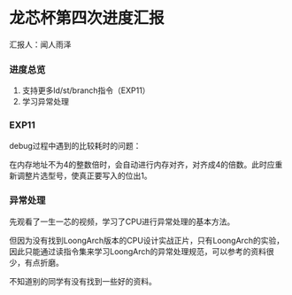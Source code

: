 # 龙芯杯第四次进度汇报

汇报人：闻人雨泽

### 进度总览

1. 支持更多ld/st/branch指令（EXP11）
2. 学习异常处理

### EXP11

debug过程中遇到的比较耗时的问题：

在内存地址不为4的整数倍时，会自动进行内存对齐，对齐成4的倍数。此时应重新调整片选型号，使真正要写入的位出1。

### 异常处理

先观看了一生一芯的视频，学习了CPU进行异常处理的基本方法。

但因为没有找到LoongArch版本的CPU设计实战正片，只有LoongArch的实验，因此只能通过读指令集来学习LoongArch的异常处理规范，可以参考的资料很少，有点折磨。

不知道别的同学有没有找到一些好的资料。